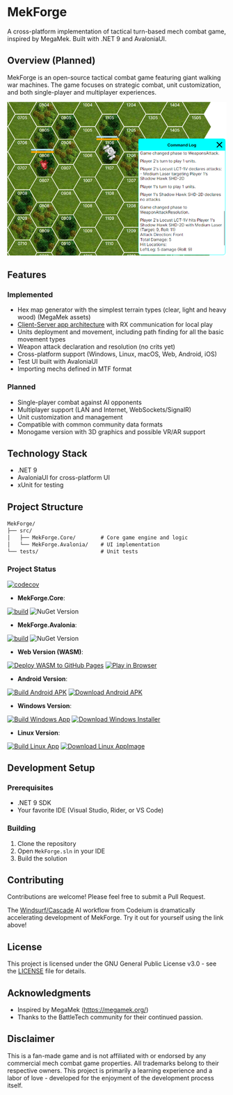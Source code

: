 # MekForge

A cross-platform implementation of tactical turn-based mech combat game, inspired by MegaMek. Built with .NET 9 and AvaloniaUI.

## Overview (Planned)

MekForge is an open-source tactical combat game featuring giant walking war machines. The game focuses on strategic combat, unit customization, and both single-player and multiplayer experiences.

![MekForge](docs/screenshots/win/150325.png)

## Features
### Implemented
- Hex map generator with the simplest terrain types (clear, light and heavy wood) (MegaMek assets)
- [Client-Server app architecture](https://github.com/anton-makarevich/MekForge/wiki/Game-(Protocol)-High-Level-Architecture) with RX communication for local play 
- Units deployment and movement, including path finding for all the basic movement types
- Weapon attack declaration and resolution (no crits yet)
- Cross-platform support (Windows, Linux, macOS, Web, Android, iOS)
- Test UI built with AvaloniaUI
- Importing mechs defined in MTF format 

### Planned
- Single-player combat against AI opponents
- Multiplayer support (LAN and Internet, WebSockets/SignalR)
- Unit customization and management
- Compatible with common community data formats
- Monogame version with 3D graphics and possible VR/AR support

## Technology Stack

- .NET 9
- AvaloniaUI for cross-platform UI
- xUnit for testing

## Project Structure

```
MekForge/
├── src/
│   ├── MekForge.Core/        # Core game engine and logic
│   └── MekForge.Avalonia/    # UI implementation
└── tests/                    # Unit tests
```

### Project Status

[![codecov](https://codecov.io/github/anton-makarevich/MekForge/graph/badge.svg?token=SAQTXWFA21)](https://codecov.io/github/anton-makarevich/MekForge)

- **MekForge.Core**:

[![build](https://github.com/anton-makarevich/MekForge/actions/workflows/core.yml/badge.svg)](https://github.com/anton-makarevich/MekForge/actions/workflows/core.yml)
![NuGet Version](https://img.shields.io/nuget/vpre/Sanet.MekForge.Core?logo=nuget)

- **MekForge.Avalonia**:

[![build](https://github.com/anton-makarevich/MekForge/actions/workflows/avalonia.yml/badge.svg)](https://github.com/anton-makarevich/MekForge/actions/workflows/avalonia.yml)
![NuGet Version](https://img.shields.io/nuget/vpre/Sanet.MekForge.Avalonia?logo=nuget)

- **Web Version (WASM)**:

[![Deploy WASM to GitHub Pages](https://github.com/anton-makarevich/MekForge/actions/workflows/deploy-wasm.yml/badge.svg)](https://github.com/anton-makarevich/MekForge/actions/workflows/deploy-wasm.yml)
[![Play in Browser](https://img.shields.io/badge/Play-in%20Browser-blue?logo=github)](https://anton-makarevich.github.io/MekForge/)

- **Android Version**:

[![Build Android APK](https://github.com/anton-makarevich/MekForge/actions/workflows/build-android.yml/badge.svg)](https://github.com/anton-makarevich/MekForge/actions/workflows/build-android.yml)
[![Download Android APK](https://img.shields.io/badge/Download-Android%20APK-green?logo=android)](https://github.com/anton-makarevich/MekForge/actions/workflows/build-android.yml)

- **Windows Version**:

[![Build Windows App](https://github.com/anton-makarevich/MekForge/actions/workflows/build-windows.yml/badge.svg)](https://github.com/anton-makarevich/MekForge/actions/workflows/build-windows.yml)
[![Download Windows Installer](https://img.shields.io/badge/Download-Windows%20Installer-blue?logo=data:image/png;base64,iVBORw0KGgoAAAANSUhEUgAAADIAAAAyCAYAAAAeP4ixAAAACXBIWXMAAAsTAAALEwEAmpwYAAABE0lEQVR4nO3aMUrEYBDF8R/Y2W1hoa29CF7BwgvoEWw9gI2lF9ADWNraiTarWwhewcJKOytL/UTIQhrjsolk17w/pBnCzDd88xjICyGEZWUV2zjAMS7wgDeMLSAb2MUhTnGFJ3ygNDy9MMIO9nGCSzzi/ZfDlj4a+R6FLazXYufVKMx72PJXjaxgE3s4qg56g2d8VgVea+9PY701Mmo5ClNKn41cd1ik10ZKGpEbKRmtBqIR0YhopIloRDQiGmnivqVOxh3mKjPUCEvDpOW133WYq8xQ40eyR2SPyB5pIhoRjYhGmohGRCOikUF8xP43tkJbo+dlkYyeNi7sWi12tqjW2yDM0EHY013/MHA7V8YQBswXmfZIX4+AWlMAAAAASUVORK5CYII=)](https://github.com/anton-makarevich/MekForge/actions/workflows/build-windows.yml)

- **Linux Version**:

[![Build Linux App](https://github.com/anton-makarevich/MekForge/actions/workflows/build-linux.yml/badge.svg)](https://github.com/anton-makarevich/MekForge/actions/workflows/build-linux.yml)
[![Download Linux AppImage](https://img.shields.io/badge/Download-Linux%20AppImage-orange?logo=linux)](https://github.com/anton-makarevich/MekForge/actions/workflows/build-linux.yml)

## Development Setup

### Prerequisites

- .NET 9 SDK
- Your favorite IDE (Visual Studio, Rider, or VS Code)

### Building

1. Clone the repository
2. Open `MekForge.sln` in your IDE
3. Build the solution

## Contributing

Contributions are welcome! Please feel free to submit a Pull Request.

The [Windsurf/Cascade](https://codeium.com/refer?referral_code=a7584e79ff) AI workflow from Codeium is dramatically accelerating development of MekForge.
Try it out for yourself using the link above!

## License

This project is licensed under the GNU General Public License v3.0 - see the [LICENSE](LICENSE) file for details.

## Acknowledgments

- Inspired by MegaMek (https://megamek.org/)
- Thanks to the BattleTech community for their continued passion.

## Disclaimer

This is a fan-made game and is not affiliated with or endorsed by any commercial mech combat game properties. All trademarks belong to their respective owners.
This project is primarily a learning experience and a labor of love - developed for the enjoyment of the development process itself.
